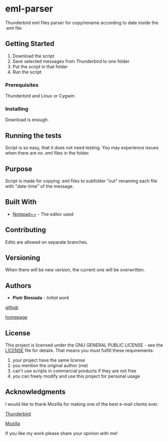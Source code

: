 # eml-parser
Thunderbird eml files parser for copy/rename according to date inside the .eml file

## Getting Started

1. Download the script
2. Save selected messages from Thunderbird to one folder
3. Put the script in that folder
4. Run the script

### Prerequisites

Thunderbird and Linux or Cygwin.

### Installing

Download is enough.

## Running the tests

Script is so easy, that it does not need testing. You may experience issues when there are no .eml files in the folder.

## Purpose

Script is made for copying .eml files to subfolder "out" renaming each file with "date-time" of the message.

## Built With

* [Notepad++](https://notepad-plus-plus.org/) - The editor used

## Contributing

Edits are allowed on separate branches.

## Versioning

When there will be new version, the current one will be overwritten.

## Authors

* **Piotr Biesiada** - *Initial work*

[github](https://github.com/pbies)

[homepage](https://pbies.net/)

## License

This project is licensed under the GNU GENERAL PUBLIC LICENSE - see the [LICENSE](LICENSE) file for details.
That means you must fulfill these requirements:
1. your project have the same license
2. you mention the original author (me)
3. can't use scripts in commercial products if they are not free
4. you can freely modify and use this project for personal usage

## Acknowledgments

I would like to thank Mozilla for making one of the best e-mail clients ever.

[Thunderbird](https://www.thunderbird.net/pl/)

[Mozilla](https://www.mozilla.org/pl/)

If you like my work please share your opinion with me!
